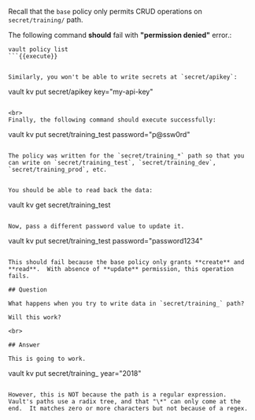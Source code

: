 Recall that the `base` policy only permits CRUD operations on `secret/training/` path.  

The following command **should** fail with **"permission denied"** error.:

```
vault policy list
```{{execute}}


Similarly, you won't be able to write secrets at `secret/apikey`:

```
vault kv put secret/apikey key="my-api-key"
```{{execute}}

<br>
Finally, the following command should execute successfully:

```
vault kv put secret/training_test password="p@ssw0rd"
```{{execute}}

The policy was written for the `secret/training_*` path so that you can write on `secret/training_test`, `secret/training_dev`, `secret/training_prod`, etc.


You should be able to read back the data:

```
vault kv get secret/training_test
```{{execute}}

Now, pass a different password value to update it.

```
vault kv put secret/training_test password="password1234"
```{{execute}}

This should fail because the base policy only grants **create** and **read**.  With absence of **update** permission, this operation fails.

## Question

What happens when you try to write data in `secret/training_` path?

Will this work?
￼
<br>

## Answer

This is going to work.

```
vault kv put secret/training_ year="2018"
```{{execute}}

However, this is NOT because the path is a regular expression.  Vault's paths use a radix tree, and that "\*" can only come at the end.  It matches zero or more characters but not because of a regex.
